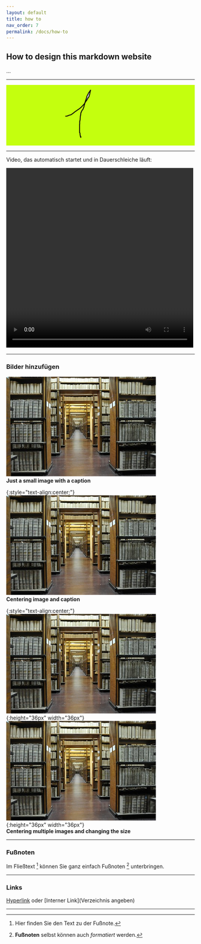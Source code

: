 ```yaml
---
layout: default
title: how to
nav_order: 7
permalink: /docs/how-to
---
```


## How to design this markdown website

...

---

<style type="text/css">

    #slider {
        overflow: hidden;
    }

    #slider figure {
        position: relative;
        width: 500%;
        margin: 0;
        left: 0;
        animation: 20s slider infinite;
    }

    #slider figure img {
        float: left;
        width: 20%;
    }

    @keyframes slider {
        0% {
            left: 0;
        }
        18% {
            left: 0;
        }
        20% {
            left: -100%;
        }
        38% {
            left: -100%;
        }
        40% {
            left: -200%;
        }
        58% {
            left: -200%;
        }
        60% {
            left: -300%;
        }
        78% {
            left: -300%;
        }
        80% {
            left: -400%;
        }
        98% {
            left: -400%;
        }
        100% {
            left: -500%;
        }
    }
</style>
<div id="slider">
        <figure>
            <img src="../assets/images/1.png">
            <img src="../assets/images/2.png">
            <img src="../assets/images/3.png">
            <img src="../assets/images/4.png">
            <img src="../assets/images/5.png">
        </figure>
    </div>

---

Video, das automatisch startet und in Dauerschleiche läuft:
<div>
<video src="../assets/images/time.mp4" type="mp4/video" width="640" height="480" style="max-width:500px;" autoplay="autoplay" loop="loop" controls="controls"></video> 
</div>

---

### Bilder hinzufügen

![small-image.jpg](../assets/images/small-image.jpg)
<br>
<b>Just a small image with a caption</b>


{:style="text-align:center;"}
![small-image.jpg](../assets/images/small-image.jpg)
<br>
<b>Centering image and caption</b>


{:style="text-align:center;"}
![small-image.jpg](../assets/images/small-image.jpg){:height="36px" width="36px"}
![small-image.jpg](../assets/images/small-image.jpg){:height="36px" width="36px"}
<br>
<b>Centering multiple images and changing  the size</b>

---

### Fußnoten

Im Fließtext [^1] können Sie ganz einfach Fußnoten [^2] unterbringen.

[^1]: Hier finden Sie den Text zu der Fußnote.
[^2]: **Fußnoten** selbst können auch *formatiert* werden.

---

### Links

[Hyperlink](http://www.kreis-soest.de/familie_soziales/familie/betreuung/kita/kita_karte.php) oder [Interner Link](Verzeichnis angeben)

---

